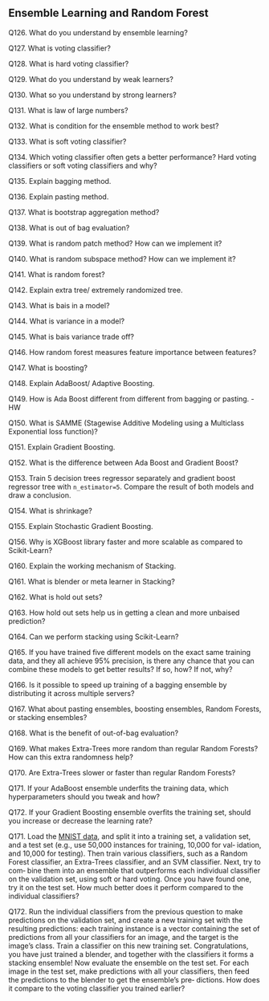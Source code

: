 ## Ensemble Learning and Random Forest
Q126. What do you understand by ensemble learning?

Q127. What is voting classifier?

Q128. What is hard voting classifier?

Q129. What do you understand by weak learners?

Q130. What so you understand by strong learners?

Q131. What is law of large numbers?

Q132. What is condition for the ensemble method to work best?

Q133. What is soft voting classifier?

Q134. Which voting classifier often gets a better performance? Hard voting classifiers or soft voting classifiers and why?

Q135. Explain bagging method.

Q136. Explain pasting method.

Q137. What is bootstrap aggregation method?

Q138. What is out of bag evaluation?

Q139. What is random patch method? How can we implement it?

Q140. What is random subspace method? How can we implement it?

Q141. What is random forest?

Q142. Explain extra tree/ extremely randomized tree.

Q143. What is bais in a model?

Q144. What is variance in a model?

Q145. What is bais variance trade off?

Q146. How random forest measures feature importance between features?

Q147. What is boosting?

Q148. Explain AdaBoost/ Adaptive Boosting.

Q149. How is Ada Boost different from different from bagging or pasting.   - HW

Q150. What is SAMME (Stagewise Additive Modeling using a Multiclass Exponential loss function)?

Q151. Explain Gradient Boosting.

Q152. What is the difference between Ada Boost and Gradient Boost?

Q153. Train 5 decision trees regressor separately and gradient boost regressor tree with `n_estimator=5`. Compare the result of both models and draw a conclusion.

Q154. What is shrinkage?

Q155. Explain Stochastic Gradient Boosting.

Q156. Why is XGBoost library faster and more scalable as compared to Scikit-Learn?

Q160. Explain the working mechanism of Stacking.

Q161. What is blender or meta learner in Stacking?

Q162. What is hold out sets?

Q163. How hold out sets help us in getting a clean and more unbaised prediction?

Q164. Can we perform stacking using Scikit-Learn?

Q165. If you have trained five different models on the exact same training data, and
they all achieve 95% precision, is there any chance that you can combine these
models to get better results? If so, how? If not, why?

Q166. Is it possible to speed up training of a bagging ensemble by distributing it across
multiple servers? 

Q167. What about pasting ensembles, boosting ensembles, Random
Forests, or stacking ensembles?

Q168. What is the benefit of out-of-bag evaluation?

Q169. What makes Extra-Trees more random than regular Random Forests? How can
this extra randomness help? 

Q170. Are Extra-Trees slower or faster than regular Random Forests?

Q171. If your AdaBoost ensemble underfits the training data, which hyperparameters
should you tweak and how?

Q172. If your Gradient Boosting ensemble overfits the training set, should you increase
or decrease the learning rate?

Q171. Load the [MNIST data](https://www.kaggle.com/datasets/oddrationale/mnist-in-csv), and split it into a training set, a
validation set, and a test set (e.g., use 50,000 instances for training, 10,000 for val‐
idation, and 10,000 for testing). Then train various classifiers, such as a Random
Forest classifier, an Extra-Trees classifier, and an SVM classifier. Next, try to com‐
bine them into an ensemble that outperforms each individual classifier on the
validation set, using soft or hard voting. Once you have found one, try it on the
test set. How much better does it perform compared to the individual classifiers?

Q172. Run the individual classifiers from the previous question to make predictions on
the validation set, and create a new training set with the resulting predictions:
each training instance is a vector containing the set of predictions from all your
classifiers for an image, and the target is the image’s class. Train a classifier on
this new training set. Congratulations, you have just trained a blender, and
together with the classifiers it forms a stacking ensemble! Now evaluate the
ensemble on the test set. For each image in the test set, make predictions with all
your classifiers, then feed the predictions to the blender to get the ensemble’s pre‐
dictions. How does it compare to the voting classifier you trained earlier?
